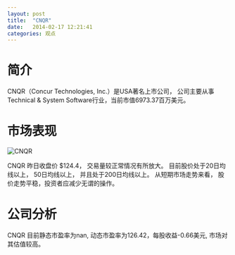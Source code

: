 ```yaml
---
layout: post
title:  "CNQR"
date:   2014-02-17 12:21:41
categories: 观点
---
```


# 简介
CNQR（Concur Technologies, Inc.）是USA著名上市公司，
公司主要从事Technical & System Software行业，当前市值6973.37百万美元。

# 市场表现

![CNQR](http://finviz.com/chart.ashx?t=CNQR&ty=c&ta=1&p=d&s=l)

CNQR 昨日收盘价 $124.4，
交易量较正常情况有所放大。
目前股价处于20日均线以上，
50日均线以上，
并且处于200日均线以上。
从短期市场走势来看，
股价走势平稳，投资者应减少无谓的操作。

# 公司分析
CNQR 目前静态市盈率为nan, 动态市盈率为126.42，每股收益-0.66美元,
市场对其估值较高。
